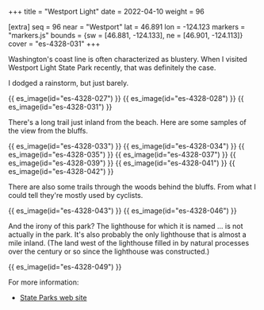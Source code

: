 +++
title = "Westport Light"
date = 2022-04-10
weight = 96

[extra]
seq = 96
near = "Westport"
lat = 46.891
lon = -124.123
markers = "markers.js"
bounds = {sw = [46.881, -124.133], ne = [46.901, -124.113]}
cover = "es-4328-031"
+++

Washington's coast line is often characterized as blustery. When I visited Westport Light State Park recently, that was definitely the case.

<!-- more -->

I dodged a rainstorm, but just barely.

{{ es_image(id="es-4328-027") }}
{{ es_image(id="es-4328-028") }}
{{ es_image(id="es-4328-031") }}

There's a long trail just inland from the beach. Here are some samples of the view from the bluffs.

{{ es_image(id="es-4328-033") }}
{{ es_image(id="es-4328-034") }}
{{ es_image(id="es-4328-035") }}
{{ es_image(id="es-4328-037") }}
{{ es_image(id="es-4328-039") }}
{{ es_image(id="es-4328-041") }}
{{ es_image(id="es-4328-042") }}

There are also some trails through the woods behind the bluffs. From what I could tell they're mostly used by cyclists.

{{ es_image(id="es-4328-043") }}
{{ es_image(id="es-4328-046") }}

And the irony of this park? The lighthouse for which it is named ... is not actually in the park. It's also probably the only lighthouse that is almost a mile inland. (The land west of the lighthouse filled in by natural processes over the century or so since the lighthouse was constructed.)

{{ es_image(id="es-4328-049") }}

For more information:

* [State Parks web site](https://www.parks.wa.gov/284/Westport-Light)
